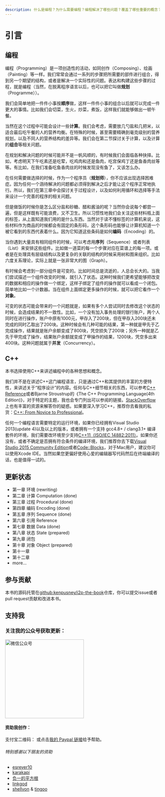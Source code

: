 ```yaml
---
description: 什么是编程？为什么需要编程？编程解决了哪些问题？覆盖了哪些重要的概念？
---
```


# 引言

## 编程

编程（Programming）是一项创造性的活动，如同创作（Composing）、绘画（Painting）等一样。我们常常会通过一系列的步骤把所需要的部件进行组合，得到另一个期望的结构，或者是解决一个实际性的问题。表达和构建这些步骤的过程，就是编程（当然，在脱离程序语言以后，也可以把它叫做**规划**（Programme））。

我们会简单地把一件件小事按**顺序**做，这样一件件小事的组合以后就可以完成一件更大的事情。比如我们会切菜，生火，炒菜，煮饭，这样我们就能够做出一顿午餐。

当然在这个过程中可能会设计一些**计算**。我们会考虑，需要放几勺盐和几把米，以适合最后吃午餐的人的营养均衡。在特殊的时候，甚至需要精确到毫克级别的营养规划，以及不同人的营养结构的差异等。我们会在第二节探讨关于计算，以及计算的**组合**等相关问题。

在规划和解决问题的时候可能并不是一帆风顺的，有时候我们会面临各种抉择。比如，考虑明天下午吃素还是吃荤，吃鸡肉和还是鱼肉，吃宫保鸡丁还是鱼香肉丝等等。有比如，在我们准备吃鱼香肉丝的时候发现没有鱼了，又该怎么办。

在任何需要做选择的时候，作为一个程序员（**规划师**），你不应该出现选择困难症。因为任何一个涵待解决的问题都必须得到解决之后才能让这个程序正常地执行。所以，我们在第三章中会探讨关于过程设计，以及如何利用循环和选择等手法来设计一个完善的程序的相关问题。

但是做饭的时候你是怎么区分盐和砂糖、醋和酱油的呢？当然你会说每个都尝一遍，但是这样既有可能浪费，又不卫生。所以习惯性地我们会关注这些材料瓶上面的标签，从上面知道我们用的是什么东西。当然对于读不懂标签的计算机来说，这些材料作为商品的时候都会有固定的条形码，这个条形码也能够让计算机知道一个被它看到的东西代表着什么。因为它知道这些条码是如何**编码**（Encoding）的。

当你遇到大量具有相同组件的时候，可以考虑用**序列**（Sequence）或者列表（List）来安排这些组件。比如做一道菜的每一个步骤对应在菜谱上的每一项。或者是在处理具有层级结构以及更复杂的关联的结构的时候采用树和图来组织。比如六度关系理论，实际上就是一张非常大的图（Graph）。

有时候会考虑到一部分组件是可变的。比如时间总是流逝的，人总会长大的。当我们尝试描述一个组件改变的时候，就引入了状态。这种时候我们更希望能够把改变的数据和相应的操作做一个绑定，这样子绑定了组件的操作就可以看成一个闭包。简单地比如一个计数器。当在组件上面绑定更多操作的时候，就可以把它看作一个**对象**。

可变的状态可能会带来的一个问题就是，如果有多个人尝试同时去修改这个状态的时候，会造成结果的不一致性。比如，一个没有加入事务处理的银行账户，两个人同时在进行操作，账户中原有1000元，甲存入了200块，但在甲存入200块还未完成的同时乙取出了200块。这种时候会有几种可能的结果，第一种就是甲先于乙完成操作，结果就是账户余额变成了800块，凭空损失了200块；另外一种就是乙先于甲完成了操作，结果账户余额就变成了甲操作的结果，1200块，凭空多出来400块。这种问题就属于**并发**（Concurrency）。

## C++

本书选择使用C++来讲述编程中的各种思想和概念。

我们并不是在讲述C++这门编程语言，只是通过C++和其提供的丰富的方便特性，来讲述关于“程序设计”的内容。任何与C++细节相关的东西，可以参考[C++ Reference](http://en.cppreference.com/w/)或者Bjarne Stroustrup的《The C++ Programming Language\(4th Edition\)》，对于特定的主题，我也会专门列出可以参阅的链接。[StackOverflow](http://stackoverflow.com/questions/tagged/c%2b%2b)上也有丰富的资源来解答你的疑惑。如果要深入学习C++，推荐你去看我的私货：[C++: From Novice to Professional](http://www.douban.com/doulist/4041785/)。

任何一个编程语言需要特定的运行环境，如果你已经拥有Visual Studio 2013\(update 4\)以及以上的版本，或者拥有一个支持 gcc4.8+ / clang3.1+ 编译套件的环境，我们需要改环境至少支持[C++11（ISO/IEC 14882:2011）](https://en.wikipedia.org/wiki/C%2B%2B11)。如果你还没有，或者不确定是否拥有符合条件的编译环境，我们推荐你去下载[Visual Studio 2015 Community Edition](https://www.visualstudio.com/products/visual-studio-community-vs)或者[Code::Blocks](http://www.codeblocks.org/downloads/binaries)，对于Mac用户，建议你可以使用Xcode IDE。当然如果您更偏好使用心爱的编辑器写代码然后在终端编译的话，也是值得一试的。

## 更新状态

* 第一章 环境 \(rewriting\)
* 第二章 计算 Computation \(done\)
* 第三章 过程 Procedural \(done\)
* 第四章 编码 Encoding \(done\)
* 第五章 序列 Sequence \(done\)
* 第六章 引用 Reference
* 第七章 数据 Data \(done\)
* 第八章 状态 State \(prepared\)
* 第九章 闭包
* 第十章 对象 Object \(prepared\)
* 第十一章
* 第十二章
* more...

## 参与贡献

本书的源码托管在[github:kenpusney/i2p-the-book](https://github.com/kenpusney/i2p-the-book)仓库，你可以提交issue或者pull request贡献和改进本书。

## 支持我

### 关注我的公众号获取更新：

<img alt="微信公众号" src="http://kimleo.net/qrcode_for_gh_5d5d484e7445_344.jpg" width="256"/>

#### 资助我创作：

支付宝二维码：
或点击[我的 Paypal 链接](http://paypal.me/kenpusney)给予帮助。

###### 特别感谢以下朋友的资助

  - [esrever10](https://github.com/esrever10)
  - [karakapi](https://github.com/karakapi)
  - [负一的平方根](http://sqrt-1.me)
  - [linkgod](http://www.linkgod.net)
  - [shellvon](https://github.com/shellvon) & [tingoo](https://github.com/tingoo)

